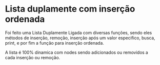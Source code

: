 
# Lista duplamente com inserção ordenada

Foi feito uma Lista Duplamente Ligada com diversas funções, sendo eles métodos de inserção, remoção, inserção após um valor especifico, busca, print, e por fim a função para inserção ordenada.

A lista é 100% dinamica com nodes sendo adicionados ou removidos a cada inserção ou remoção.

